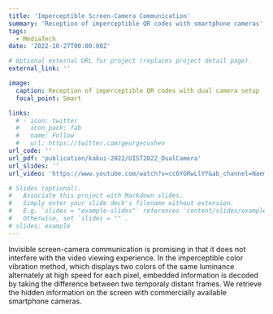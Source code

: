 ```yaml
---
title: 'Imperceptible Screen-Camera Communication'
summary: 'Reception of imperceptible QR codes with smartphone cameras'
tags:
  - MediaTech
date: '2022-10-27T00:00:00Z'

# Optional external URL for project (replaces project detail page).
external_link: ''

image:
  caption: Reception of imperceptible QR codes with dual camera setup
  focal_point: Smart

links:
  # - icon: twitter
  #   icon_pack: fab
  #   name: Follow
  #   url: https://twitter.com/georgecushen
url_code: ''
url_pdf: 'publication/kakui-2022/UIST2022_DualCamera'
url_slides: ''
url_video: 'https://www.youtube.com/watch?v=cc6YGRwLlYY&ab_channel=NaemuraLab'

# Slides (optional).
#   Associate this project with Markdown slides.
#   Simply enter your slide deck's filename without extension.
#   E.g. `slides = "example-slides"` references `content/slides/example-slides.md`.
#   Otherwise, set `slides = ""`.
# slides: example
---
```


Invisible screen-camera communication is promising in that it does not interfere with the video viewing experience. In the imperceptible color vibration method, which displays two colors of the same luminance alternately at high speed for each pixel, embedded information is decoded by taking the difference between two temporaly distant frames. We retrieve the hidden information on the screen with commercially available smartphone cameras.

